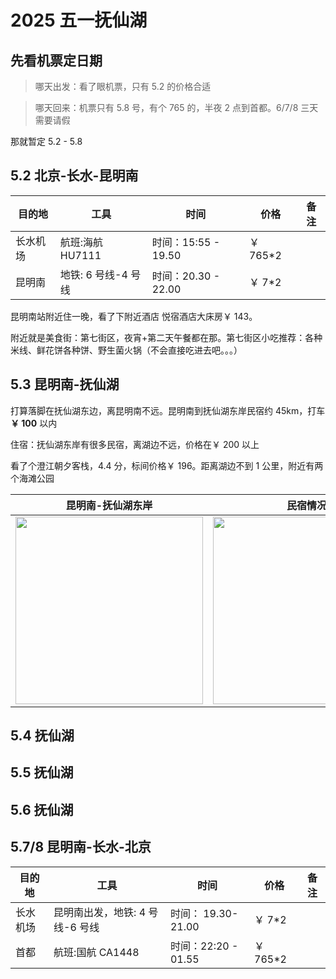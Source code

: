 # 2025 五一抚仙湖

## 先看机票定日期

> 哪天出发：看了眼机票，只有 5.2 的价格合适

> 哪天回来：机票只有 5.8 号，有个 765 的，半夜 2 点到首都。6/7/8 三天需要请假

那就暂定 5.2 - 5.8

## 5.2 北京-长水-昆明南

| 目的地   | 工具                | 时间                | 价格      | 备注 |
| -------- | ------------------- | ------------------- | --------- | ---- |
| 长水机场 | 航班:海航 HU7111    | 时间：15:55 - 19.50 | ￥ 765\*2 |      |
| 昆明南   | 地铁: 6 号线-4 号线 | 时间：20.30 - 22.00 | ￥ 7\*2   |      |

昆明南站附近住一晚，看了下附近酒店 悦宿酒店大床房￥ 143。

附近就是美食街：第七街区，夜宵+第二天午餐都在那。第七街区小吃推荐：各种米线、鲜花饼各种饼、野生菌火锅（不会直接吃进去吧。。。）

## 5.3 昆明南-抚仙湖

打算落脚在抚仙湖东边，离昆明南不远。昆明南到抚仙湖东岸民宿约 45km，打车 **￥ 100** 以内

住宿：抚仙湖东岸有很多民宿，离湖边不远，价格在￥ 200 以上

看了个澄江朝夕客栈，4.4 分，标间价格￥ 196。距离湖边不到 1 公里，附近有两个海滩公园

| 昆明南-抚仙湖东岸                                                   | 民宿情况                                                            |
| ------------------------------------------------------------------- | ------------------------------------------------------------------- |
| <img src="https://s21.ax1x.com/2025/04/15/pEfJVaD.png" width="300"> | <img src="https://s21.ax1x.com/2025/04/15/pEfJlsP.png" width="300"> |

## 5.4 抚仙湖

## 5.5 抚仙湖

## 5.6 抚仙湖

## 5.7/8 昆明南-长水-北京

| 目的地   | 工具                            | 时间                | 价格      | 备注 |
| -------- | ------------------------------- | ------------------- | --------- | ---- |
| 长水机场 | 昆明南出发，地铁: 4 号线-6 号线 | 时间： 19.30-21.00  | ￥ 7\*2   |      |
| 首都     | 航班:国航 CA1448                | 时间：22:20 - 01.55 | ￥ 765\*2 |      |
